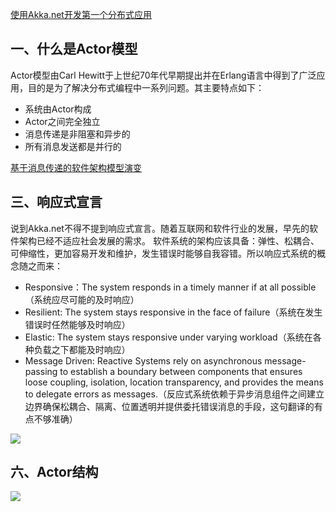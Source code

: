 [使用Akka.net开发第一个分布式应用 ](http://www.cnblogs.com/richieyang/p/4945905.html)

## 一、什么是Actor模型

Actor模型由Carl Hewitt于上世纪70年代早期提出并在Erlang语言中得到了广泛应用，目的是为了解决分布式编程中一系列问题。其主要特点如下：

* 系统由Actor构成 
* Actor之间完全独立 
* 消息传递是非阻塞和异步的 
* 所有消息发送都是并行的 

[基于消息传递的软件架构模型演变 ](http://www.cnblogs.com/richieyang/p/4907441.html)


## 三、响应式宣言

说到Akka.net不得不提到响应式宣言。随着互联网和软件行业的发展，早先的软件架构已经不适应社会发展的需求。
软件系统的架构应该具备：弹性、松耦合、可伸缩性，更加容易开发和维护，发生错误时能够自我容错。所以响应式系统的概念随之而来：

* Responsive：The system responds in a timely manner if at all possible（系统应尽可能的及时响应） 
* Resilient: The system stays responsive in the face of failure（系统在发生错误时任然能够及时响应） 
* Elastic: The system stays responsive under varying workload（系统在各种负载之下都能及时响应） 
* Message Driven: Reactive Systems rely on asynchronous message-passing to establish a boundary between components that ensures loose coupling, isolation, location transparency, and provides the means to delegate errors as messages.（反应式系统依赖于异步消息组件之间建立边界确保松耦合、隔离、位置透明并提供委托错误消息的手段，这句翻译的有点不够准确） 

![](http://images2015.cnblogs.com/blog/600216/201511/600216-20151107192559211-1922269278.png)

## 六、Actor结构

![](http://images2015.cnblogs.com/blog/600216/201511/600216-20151107193750461-319874135.png)
